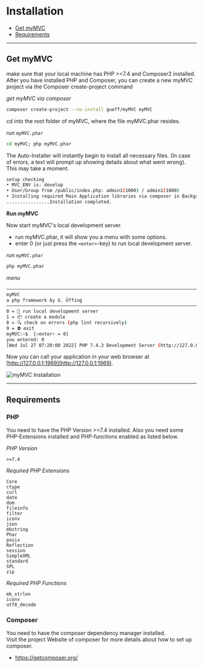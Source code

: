 <!--[:Getting Started]-->

# Installation

- [Get myMVC](#Get-myMVC)
- [Requirements](#Requirements)

---

<a id="Get-myMVC"></a>
## Get myMVC

make sure that your local machine has PHP >=7.4 and Composer2 installed. After you have installed PHP and Composer, you can create a new myMVC project via the Composer create-project command  

_get myMVC via composer_  
~~~bash
composer create-project --no-install gueff/myMVC myMVC
~~~

cd into the root folder of myMVC, where the file myMVC.phar resides.

_run `myMVC.phar`_  
~~~bash
cd myMVC; php myMVC.phar
~~~

The Auto-Installer will instantly begin to install all necessary files. (In case of errors, a text will prompt up showing details about what went wrong). This may take a moment.

~~~bash
setup checking
• MVC_ENV is: develop
• User/Group from /public/index.php: admin1(1000) / admin1(1000)
• Installing required Main Application libraries via composer in Background with PID 84623. Please wait.
................Installation completed.
~~~

<a id="Run_myMVC"></a>
**Run myMVC**    

Now start myMVC's local development server.  
- run myMVC.phar, it will show you a menu with some options.
- enter 0 (or just press the `<enter>`-key) to run local development server.

_run `myMVC.phar`_    
~~~bash
php myMVC.phar
~~~

_menu_  
~~~bash
––––––––––––––––––––––––––––––––––––––––––––––––––––––––––––––––––––––––––––––––
myMVC
a php framework by G. Üffing
––––––––––––––––––––––––––––––––––––––––––––––––––––––––––––––––––––––––––––––––
0 = 🏁 run local development server
1 = 📦 create a module
8 = 🔍 check on errors (php lint recursively)
9 = ⛔ exit
myMVC:~$  [<enter> = 0]
you entered: 0
[Wed Jul 27 07:20:00 2022] PHP 7.4.3 Development Server (http://127.0.0.1:1969) started
~~~

Now you can call your application in your web browser at [http://127.0.0.1:1969](http://127.0.0.1:1969).

![myMVC Installation](/doc/getting-started/mymvc-installation.png)

---

<a id="Requirements"></a>
## Requirements

### PHP

You need to have the PHP Version >=7.4 installed. Also you need some PHP-Extensions installed and PHP-functions enabled as listed below.

_PHP Version_  
~~~
>=7.4
~~~

_Required PHP Extensions_  
~~~
Core
ctype
curl
date
dom
fileinfo
filter
iconv
json
mbstring
Phar
posix
Reflection
session
SimpleXML
standard
SPL
zip
~~~

_Required PHP Functions_  
~~~
mb_strlen
iconv
utf8_decode
~~~

### Composer

You need to have the composer dependency manager installed.  
Visit the project Website of composer for more details about how to set up composer.

- https://getcomposer.org/